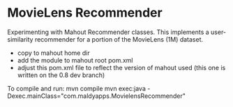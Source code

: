 MovieLens Recommender
=====================
Experimenting with Mahout Recommender classes. This implements a user-similarity recommender for a portion of the MovieLens (1M) dataset.

- copy to mahout home dir
- add the module to mahout root pom.xml
- adjust this pom.xml file to reflect the version of mahout used (this one is written on the 0.8 dev branch)

To compile and run:
mvn compile
mvn exec:java -Dexec.mainClass="com.maldyapps.MovielensRecommender" 
